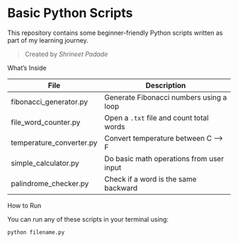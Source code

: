#  Basic Python Scripts

This repository contains some beginner-friendly Python scripts written as part of my learning journey.

> Created by *Shrineet Padade*  


 What’s Inside

| File                    | Description                                 |
|-------------------------|---------------------------------------------|
| fibonacci_generator.py  | Generate Fibonacci numbers using a loop     |
| file_word_counter.py    | Open a `.txt` file and count total words    |
| temperature_converter.py| Convert temperature between C --> F         |
| simple_calculator.py    | Do basic math operations from user input    |
| palindrome_checker.py   | Check if a word is the same backward        |



 How to Run

You can run any of these scripts in your terminal using:

```bash
python filename.py
